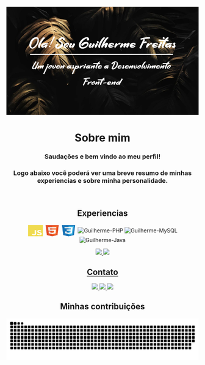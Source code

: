 <p align="center">

</p align="center">
<img src="https://github.com/FREITASGUILHERME/FREITASGUILHERME/blob/b65a2d58910ef3ab13132bc600c9bd7494b3793d/Imagens/1%20-%20Apresenta%C3%A7%C3%A3o.png" />

<h1 align="center">Sobre mim</h1>

<h3 align="center">Saudações e bem vindo ao meu perfil! </h3>
<h3 align="center">Logo abaixo você poderá ver uma breve resumo de minhas experiencias e sobre minha personalidade.</h3>

<div style="display: inline_block" align="center"><br>
  <h2 align="center">Experiencias</h2>

  <img align="center" alt="Guilherme-Js" height="30" width="40" src="https://raw.githubusercontent.com/devicons/devicon/master/icons/javascript/javascript-plain.svg">
  <img align="center" alt="Guilherme-HTML" height="30" width="40" src="https://raw.githubusercontent.com/devicons/devicon/master/icons/html5/html5-original.svg">
  <img align="center" alt="Guilherme-CSS" height="30" width="40" src="https://raw.githubusercontent.com/devicons/devicon/master/icons/css3/css3-original.svg">
  <img align="center" alt="Guilherme-PHP" height="30" width="40" src="https://cdn.jsdelivr.net/gh/devicons/devicon/icons/php/php-original.svg">
  <img align="center" alt="Guilherme-MySQL" height="30" width="40" src="https://cdn.jsdelivr.net/gh/devicons/devicon/icons/mysql/mysql-plain-wordmark.svg">
  <img align="center" alt="Guilherme-Java" height="30" width="40" src="https://cdn.jsdelivr.net/gh/devicons/devicon/icons/java/java-original-wordmark.svg">
  
</div>
<p>

</p>
<div align="center">
  <a href="https://github.com/FREITASGUILHERME">
  <img height="180em" src="https://github-readme-stats.vercel.app/api?username=FREITASGUILHERME&show_icons=true&theme=dark&include_all_commits=true&count_private=true"/>
  <img height="180em" src="https://github-readme-stats.vercel.app/api/top-langs/?username=FREITASGUILHERME&layout=compact&langs_count=7&theme=dark"/>
</div>
  
  
<div align="center">
  <h2>Contato</h2>
  
  <a href = "mailto: gfreitasrodrigues7@gmail.com">
    <img src="https://img.shields.io/badge/Gmail-D14836?style=for-the-badge&logo=gmail&logoColor=white" target="_blank">
  </a>
  <a href="https://www.linkedin.com/in/guilherme-freitas-rodrigues/">
    <img src="https://img.shields.io/badge/LinkedIn-0077B5?style=for-the-badge&logo=linkedin&logoColor=white" target="_blank">
  </a> 
  <a href="https://contate.me/contatoguilhermefreitas">
    <img src="https://img.shields.io/badge/WhatsApp-25D366?style=for-the-badge&logo=whatsapp&logoColor=white" target="_blank">
  </a> 
</div>
<p>
  
</p>
<h2 align="center">
  Minhas contribuições
</h2>
<p align="center">
  <img src="https://github.com/FREITASGUILHERME/FREITASGUILHERME/raw/output/github-contribution-grid-snake.svg" alt="snake"></center>
</p>
  
